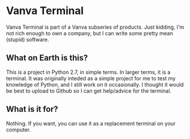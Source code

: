 # Vanva Terminal
Vanva Terminal is part of a Vanva subseries of products.
Just kidding, I'm not rich enough to own a company, but I can write some pretty mean (stupid) software.

## What on Earth is this?
This is a project in Python 2.7, in simple terms.
In larger terms, it is a terminal. It was originally inteded as a simple project for me to test my knowledge of Python, and I still work on it occasionally. I thought it would be best to upload to Github so I can get help/advice for the terminal.

## What is it for?
Nothing. If you want, you can use it as a replacement terminal on your computer.
